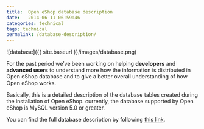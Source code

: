 ```yaml
---
title:  Open eShop database description
date:   2014-06-11 06:59:46
categories: technical
tags: technical
permalink: /database-description/
---
```

![database]({{ site.baseurl }}/images/database.png)

For the past period we’ve been working on helping **developers** and **advanced users** to understand more how the information is distributed in Open eShop database and to give a better overall understanding of how Open eShop works.

Basically, this is a detailed description of the database tables created during the installation of Open eShop. currently, the database supported by Open eShop is MySQL version 5.0 or greater.

You can find the full database description by following [this link](https://github.com/open-classifieds/open-eshop/wiki/Database-Description).
























